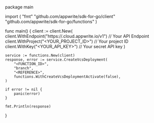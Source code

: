 package main

import (
    "fmt"
    "github.com/appwrite/sdk-for-go/client"
    "github.com/appwrite/sdk-for-go/functions"
)

func main() {
    client := client.New(
        client.WithEndpoint("https://<REGION>.cloud.appwrite.io/v1") // Your API Endpoint
        client.WithProject("<YOUR_PROJECT_ID>") // Your project ID
        client.WithKey("<YOUR_API_KEY>") // Your secret API key
    )

    service := functions.New(client)
    response, error := service.CreateVcsDeployment(
        "<FUNCTION_ID>",
        "branch",
        "<REFERENCE>",
        functions.WithCreateVcsDeploymentActivate(false),
    )

    if error != nil {
        panic(error)
    }

    fmt.Println(response)
}
